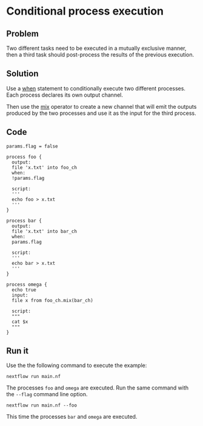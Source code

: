 # Conditional process execution 

## Problem 

Two different tasks need to be executed in a mutually exclusive manner, 
then a third task should post-process the results of the previous execution.

## Solution

Use a [when](https://www.nextflow.io/docs/latest/process.html#when) statement to conditionally 
execute two different processes. Each process declares its own output channel.

Then use the [mix](https://www.nextflow.io/docs/latest/operator.html#mix) operator to create 
a new channel that will emit the outputs produced by the two processes and use it as the input
for the third process.

## Code 

```nextflow
params.flag = false 

process foo {
  output: 
  file 'x.txt' into foo_ch
  when:
  !params.flag

  script:
  '''
  echo foo > x.txt
  '''
}

process bar {
  output: 
  file 'x.txt' into bar_ch
  when:
  params.flag

  script:
  '''
  echo bar > x.txt
  '''
}

process omega {
  echo true
  input:
  file x from foo_ch.mix(bar_ch)
  
  script:
  """
  cat $x 
  """
}
```

## Run it

Use the the following command to execute the example:

    nextflow run main.nf

The processes `foo` and `omega` are executed. Run the same command 
with the `--flag` command line option. 

    nextflow run main.nf --foo 

This time the processes `bar` and `omega` are executed.

